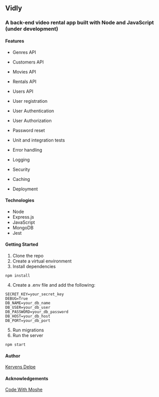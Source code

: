 ## Vidly

### A back-end video rental app built with Node and JavaScript (under development)

#### Features

- Genres API
- Customers API
- Movies API
- Rentals API
- Users API

- User registration
- User Authentication
- User Authorization
- Password reset

- Unit and integration tests
- Error handling
- Logging
- Security
- Caching
- Deployment

#### Technologies

- Node
- Express.js
- JavaScript
- MongoDB
- Jest

#### Getting Started

1. Clone the repo
2. Create a virtual environment
3. Install dependencies

```
npm install
```

4. Create a .env file and add the following:

```
SECRET_KEY=your_secret_key
DEBUG=True
DB_NAME=your_db_name
DB_USER=your_db_user
DB_PASSWORD=your_db_password
DB_HOST=your_db_host
DB_PORT=your_db_port
```

5. Run migrations
6. Run the server

```
npm start
```

#### Author

[Kervens Delpe](https://www.linkedin.com/in/kervensdelpe/)

#### Acknowledgements

[Code With Moshe](https://codewithmosh.com/)
